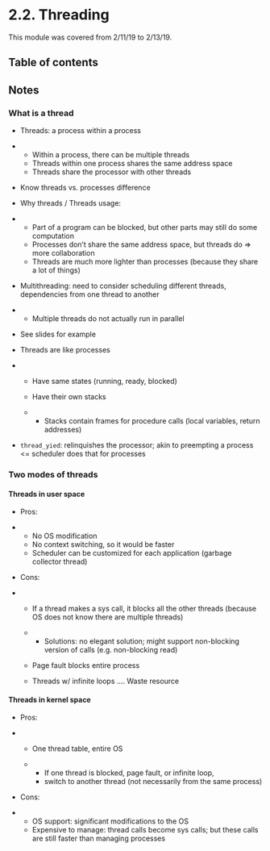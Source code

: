 # 2.2. Threading

This module was covered from 2/11/19 to 2/13/19. 

## Table of contents



## Notes

### What is a thread 

- Threads: a process within a process

- - Within a process, there can be multiple threads
  - Threads within one process shares the same address space
  - Threads share the processor with other threads 

- Know threads vs. processes difference

- Why threads / Threads usage:

- - Part of a program can be blocked, but other parts may still do some computation 
  - Processes don’t share the same address space, but threads do => more collaboration 
  - Threads are much more lighter than processes (because they share a lot of things)

- Multithreading: need to consider scheduling different threads, dependencies from one thread to another

- - Multiple threads do not actually run in parallel

- See slides for example

- Threads are like processes 

- - Have same states (running, ready, blocked)

  - Have their own stacks

  - -  Stacks contain frames for procedure calls (local variables, return addresses)

- `thread_yied`: relinquishes the processor; akin to preempting a process <= scheduler does that for processes 

### Two modes of threads

#### Threads in user space

- Pros:

- - No OS modification 
  - No context switching, so it would be faster
  - Scheduler can be customized for each application (garbage collector thread)

- Cons:

- - If a thread makes a sys call, it blocks all the other threads (because OS does not know there are multiple threads)

  - - Solutions: no elegant solution; might support non-blocking version of calls (e.g. non-blocking read)

  - Page fault blocks entire process 

  - Threads w/ infinite loops …. Waste resource

#### Threads in kernel space

- Pros: 

- - One thread table, entire OS

  - - If one thread is blocked, page fault, or infinite loop, 
    - switch to another thread (not necessarily from the same process)

- Cons:

- - OS support: significant modifications to the OS
  - Expensive to manage: thread calls become sys calls; but these calls are still faster than managing processes